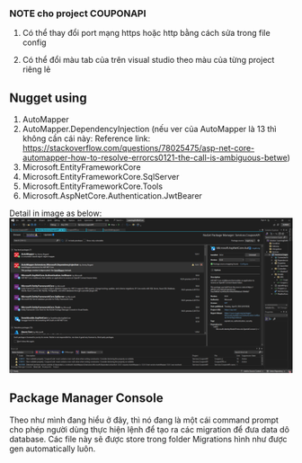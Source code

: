 ### NOTE cho project COUPONAPI
1. Có thể thay đổi port mạng https hoặc http bằng cách sửa trong file config

2. Có thể đổi màu tab của trên visual studio theo màu của từng project riêng lẻ


## Nugget using
1. AutoMapper
2. AutoMapper.DependencyInjection (nếu ver của AutoMapper là 13 thì không  cần cái này: Reference link: https://stackoverflow.com/questions/78025475/asp-net-core-automapper-how-to-resolve-errorcs0121-the-call-is-ambiguous-betwe)
3. Microsoft.EntityFrameworkCore
4. Microsoft.EntityFrameworkCore.SqlServer
5. Microsoft.EntityFrameworkCore.Tools
6. Microsoft.AspNetCore.Authentication.JwtBearer

Detail in image as below:
![Nugget packages](./img/MarkDown/Nugget_package.PNG "Title")

## Package Manager Console
Theo như mình đang hiểu ở đây, thì nó đang là một cái command prompt cho phép người dùng thực hiện lệnh để tạo ra các migration để đưa data dô database. Các file này sẽ được store trong folder Migrations hình như được gen automatically luôn.
